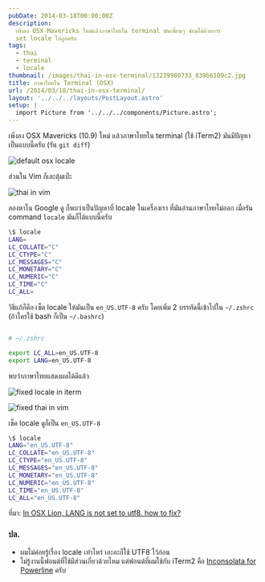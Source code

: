 ```yaml
---
pubDate: 2014-03-18T00:00:00Z
description:
  เพิ่งลง OSX Mavericks ใหม่แล้วภาษาไทยใน terminal มันเพี้ยนๆ ซ่อมได้ด้วยการ
  set locale ให้ถูกครับ
tags:
  - thai
  - terminal
  - locale
thumbnail: /images/thai-in-osx-terminal/13239980733_839b6109c2.jpg
title: ภาษาไทยใน Terminal (OSX)
url: /2014/03/18/thai-in-osx-terminal/
layout: '../../../layouts/PostLayout.astro'
setup: |
  import Picture from '../../../components/Picture.astro';
---
```


เพิ่งลง OSX Mavericks (10.9) ใหม่ แล้วภาษาไทยใน terminal (ใช้ iTerm2) มันมีปัญหา เป็นแบบนี้ครับ (รัน `git diff`)

![default osx locale](/images/thai-in-osx-terminal/13239980733_839b6109c2_z.jpg)

ส่วนใน Vim ก็เละตุ้มเป๊ะ

![thai in vim](/images/thai-in-osx-terminal/13239831945_496eab8158_z.jpg)

ลองหาใน Google ดู ก็พบว่าเป็นปัญหาที่ locale ในเครื่องเรา ที่มันอ่านภาษาไทยไม่ออก เมื่อรัน command `locale` มันก็ได้แบบนี้ครับ

```bash
\$ locale
LANG=
LC_COLLATE="C"
LC_CTYPE="C"
LC_MESSAGES="C"
LC_MONETARY="C"
LC_NUMERIC="C"
LC_TIME="C"
LC_ALL=
```

วิธีแก้ก็คือ เซ็ต locale ให้มันเป็น `en_US.UTF-8` ครับ โดยเพิ่ม 2 บรรทัดนี้เข้าไปใน `~/.zshrc` (ถ้าใครใช้ bash ก็เป็น `~/.bashrc`)

```bash

# ~/.zshrc

export LC_ALL=en_US.UTF-8
export LANG=en_US.UTF-8
```

พบว่าภาษาไทยแสดงผลได้ดีแล้ว

![fixed locale in iterm](/images/thai-in-osx-terminal/13239980853_6c9f68cffd_z.jpg)

![fixed thai in vim](/images/thai-in-osx-terminal/13239980653_940c67005c_z.jpg)

เช็ค locale ดูก็เป็น `en_US.UTF-8`

```bash
\$ locale
LANG="en_US.UTF-8"
LC_COLLATE="en_US.UTF-8"
LC_CTYPE="en_US.UTF-8"
LC_MESSAGES="en_US.UTF-8"
LC_MONETARY="en_US.UTF-8"
LC_NUMERIC="en_US.UTF-8"
LC_TIME="en_US.UTF-8"
LC_ALL="en_US.UTF-8"
```

ที่มา: [In OSX Lion, LANG is not set to utf8. how to fix?](https://stackoverflow.com/questions/7165108/in-osx-lion-lang-is-not-set-to-utf8-how-fix)

### ปล.

- ผมไม่ค่อยรู้เรื่อง locale เท่าไหร่ เอะอะก็ใช้ UTF8 ไว้ก่อน
- ไม่รู้งานนี้ฟอนต์ที่ใช้มีส่วนเกี่ยวด้วยไหม แต่ฟอนต์ที่ผมใช้กับ iTerm2 คือ [Inconsolata for Powerline](https://github.com/Lokaltog/powerline-fonts/tree/master/Inconsolata) ครับ
